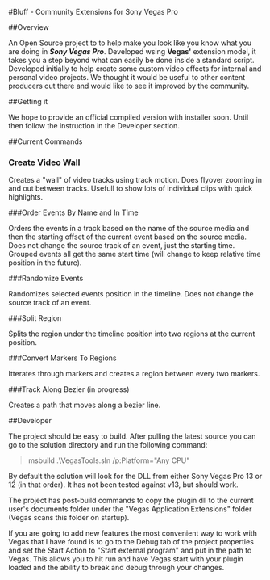 #Bluff - Community Extensions for Sony Vegas Pro

##Overview

An Open Source project to to help make you look like you know what you are doing in ***Sony Vegas Pro***. Developed wsing **Vegas'** extension model, it takes you a step beyond what can easily be done inside a standard script. Developed initially to help create some custom video effects for internal and personal video projects. We thought it would be useful to other content producers out there and would like to see it improved by the community.

##Getting it

We hope to provide an official compiled version with installer soon. Until then follow the instruction in the Developer section.

##Current Commands

### Create Video Wall

Creates a "wall" of video tracks using track motion. Does flyover zooming in and out between tracks. Usefull to show lots of individual clips with quick highlights.

###Order Events By Name and In Time

Orders the events in a track based on the name of the source media and then the starting offset of the current event based on the source media. Does not change the source track of an event, just the starting time. Grouped events all get the same start time (will change to keep relative time position in the future).

###Randomize Events

Randomizes selected events position in the timeline. Does not change the source track of an event.

###Split Region

Splits the region under the timeline position into two regions at the current position.

###Convert Markers To Regions

Itterates through markers and creates a region between every two markers.

###Track Along Bezier (in progress)

Creates a path that moves along a bezier line.

##Developer

The project should be easy to build. After pulling the latest source you can go to the solution directory and run the following command:

> msbuild .\VegasTools.sln /p:Platform="Any CPU"

By default the solution will look for the DLL from either Sony Vegas Pro 13 or 12 (in that order). It has not been tested against v13, but should work.

The project has post-build commands to copy the plugin dll to the current user's documents folder under the "Vegas Application Extensions" folder (Vegas scans this folder on startup).

If you are going to add new features the most convenient way to work with Vegas that I have found is to go to the Debug tab of the project properties and set the Start Action to "Start external program" and put in the path to Vegas. This allows you to hit run and have Vegas start with your plugin loaded and the ability to break and debug through your changes.